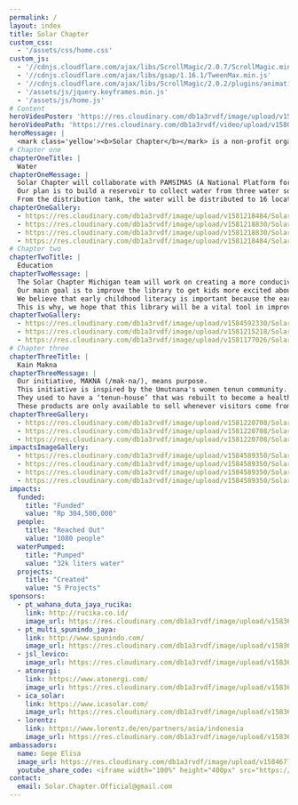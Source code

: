 ```yaml
---
permalink: /
layout: index
title: Solar Chapter
custom_css:
  - '/assets/css/home.css'
custom_js: 
  - '//cdnjs.cloudflare.com/ajax/libs/ScrollMagic/2.0.7/ScrollMagic.min.js'
  - '//cdnjs.cloudflare.com/ajax/libs/gsap/1.16.1/TweenMax.min.js'
  - '//cdnjs.cloudflare.com/ajax/libs/ScrollMagic/2.0.2/plugins/animation.gsap.js'
  - '/assets/js/jquery.keyframes.min.js'
  - '/assets/js/home.js'
# Content
heroVideoPoster: 'https://res.cloudinary.com/db1a3rvdf/image/upload/v1583635551/Solar%20Chapter%20Website/poster_xz6jr4.jpg'
heroVideoPath: 'https://res.cloudinary.com/db1a3rvdf/video/upload/v1580872118/Solar%20Chapter%20Website/landing_video_r6hcta.mp4'
heroMessage: |
  <mark class='yellow'><b>Solar Chapter</b></mark> is a non-profit organization formed by students from various universities. We are committed to <mark class='yellow'><b>helping and developing remote areas in Indonesia</b></mark> through sustainable methods.
# Chapter one
chapterOneTitle: |
  Water
chapterOneMessage: |
  Solar Chapter will collaborate with PAMSIMAS (A National Platform for Rural Water Supply and Sanitation) to provide easier access for clean water.
  Our plan is to build a reservoir to collect water from three water sources, which will then deliver the water to the distribution tank near the village by using solar pumps.
  From the distribution tank, the water will be distributed to 16 locations across the village.
chapterOneGallery:
  - https://res.cloudinary.com/db1a3rvdf/image/upload/v1581218484/Solar%20Chapter%20Website/chapter_one_water/RK_06730_ncuzmu.jpg
  - https://res.cloudinary.com/db1a3rvdf/image/upload/v1581218830/Solar%20Chapter%20Website/chapter_one_water/RK_06078_hiwlz5.jpg
  - https://res.cloudinary.com/db1a3rvdf/image/upload/v1581218830/Solar%20Chapter%20Website/chapter_one_water/RK_06058_rdgu9x.jpg
  - https://res.cloudinary.com/db1a3rvdf/image/upload/v1581218484/Solar%20Chapter%20Website/chapter_one_water/DSC04948_d34t6z.jpg
# Chapter two
chapterTwoTitle: |
  Education
chapterTwoMessage: |
  The Solar Chapter Michigan team will work on creating a more conducive learning environment for the children of Desa Umutnana and Desa As Manulea in SDN As Manulea.
  Our main goal is to improve the library to get kids more excited about being in school and also giving them access to learning materials out of class.
  We believe that early childhood literacy is important because the earlier a person has access to information, the more efficient that access will be.
  This is why, we hope that this library will be a vital tool in improving the literacy skills of the future generation.
chapterTwoGallery:
  - https://res.cloudinary.com/db1a3rvdf/image/upload/v1584592330/Solar%20Chapter%20Website/chapter_two_education/DSC02009_iaszge.jpg
  - https://res.cloudinary.com/db1a3rvdf/image/upload/v1581215218/Solar%20Chapter%20Website/chapter_two_education/DSC01647_yn7ssj.jpg
  - https://res.cloudinary.com/db1a3rvdf/image/upload/v1581177026/Solar%20Chapter%20Website/chapter_two_education/DSC01612_s3blwk.jpg
# Chapter three
chapterThreeTitle: |
  Kain Makna
chapterThreeMessage: |
  Our initiative, MAKNA (/mak·na/), means purpose.
  This initiative is inspired by the Umutnana's women tenun community. Consisting of 20 village women, their work is to weave and produce tenun products.
  They used to have a ‘tenun-house’ that was rebuilt to become a health clinic (Puskesmas) due to not able to sell their products to a market or a distributor.
  These products are only available to sell whenever visitors come from the neighboring city of Kupang or given as gifts to government officials.
chapterThreeGallery: 
  - https://res.cloudinary.com/db1a3rvdf/image/upload/v1581220708/Solar%20Chapter%20Website/chapter_three_kain_makna/RK_05564_harw4a.jpg
  - https://res.cloudinary.com/db1a3rvdf/image/upload/v1581220708/Solar%20Chapter%20Website/chapter_three_kain_makna/RK_05582_xwsoei.jpg
  - https://res.cloudinary.com/db1a3rvdf/image/upload/v1581220708/Solar%20Chapter%20Website/chapter_three_kain_makna/RK_05616_b3qzjc.jpg
impactsImageGallery:
  - https://res.cloudinary.com/db1a3rvdf/image/upload/v1584589350/Solar%20Chapter%20Website/impacts/IMG_0199_kzvzzu.jpg
  - https://res.cloudinary.com/db1a3rvdf/image/upload/v1584589350/Solar%20Chapter%20Website/impacts/dda40f43-6423-41dc-aea3-7d5c2d1f139b_c8xns6.jpg
  - https://res.cloudinary.com/db1a3rvdf/image/upload/v1584589350/Solar%20Chapter%20Website/impacts/IMG_0196_kwq4nm.jpg
  - https://res.cloudinary.com/db1a3rvdf/image/upload/v1584589350/Solar%20Chapter%20Website/impacts/DSC01723_t8v0qa.jpg
impacts:
  funded: 
    title: "Funded"
    value: "Rp 304,500,000"
  people: 
    title: "Reached Out"
    value: "1080 people"
  waterPumped:
    title: "Pumped"
    value: "32k liters water"
  projects:
    title: "Created"
    value: "5 Projects"
sponsors:
  - pt_wahana_duta_jaya_rucika:
    link: http://rucika.co.id/
    image_url: https://res.cloudinary.com/db1a3rvdf/image/upload/v1583622486/Solar%20Chapter%20Website/sponsors/wahana_duta_jaya_rucika_ocskdp.png
  - pt_multi_spunindo_jaya:
    link: http://www.spunindo.com/
    image_url: https://res.cloudinary.com/db1a3rvdf/image/upload/v1583622486/Solar%20Chapter%20Website/sponsors/spunindo_koisat.png
  - jsl_levico:
    image_url: https://res.cloudinary.com/db1a3rvdf/image/upload/v1583622976/Solar%20Chapter%20Website/sponsors/levico_e9qgbv.png
  - atonergi:
    link: https://www.atonergi.com/
    image_url: https://res.cloudinary.com/db1a3rvdf/image/upload/v1583622486/Solar%20Chapter%20Website/sponsors/atonergi_ed08aj.png
  - ica_solar:
    link: https://www.icasolar.com/
    image_url: https://res.cloudinary.com/db1a3rvdf/image/upload/v1583622486/Solar%20Chapter%20Website/sponsors/icasolar_uco6bo.png
  - lorentz:
    link: https://www.lorentz.de/en/partners/asia/indonesia
    image_url: https://res.cloudinary.com/db1a3rvdf/image/upload/v1583622486/Solar%20Chapter%20Website/sponsors/lorentz_bpbndl.png
ambassadors:
  name: Gege Elisa
  image_url: https://res.cloudinary.com/db1a3rvdf/image/upload/v1584677025/Solar%20Chapter%20Website/ambassadors/gege_vbf9nk.png
  youtube_share_code: <iframe width="100%" height="400px" src="https://www.youtube.com/embed/u3DOELevIkg?start=9" frameborder="0" allow="accelerometer; autoplay; encrypted-media; gyroscope; picture-in-picture" allowfullscreen></iframe>
contact:
  email: Solar.Chapter.Official@gmail.com
---
```


